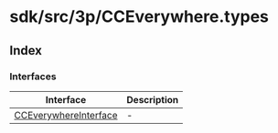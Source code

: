 # sdk/src/3p/CCEverywhere.types

## Index

### Interfaces

| Interface | Description |
| ------ | ------ |
| [CCEverywhereInterface](../cc-everywhere-types/interfaces/cc-everywhere-interface.md) | - |
